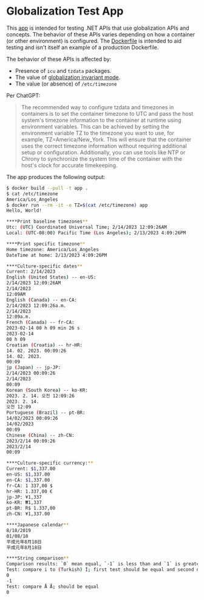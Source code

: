 # Globalization Test App

This [app](Program.cs) is intended for testing .NET APIs that use globalization APIs and concepts. The behavior of these APIs varies depending on how a container (or other environment) is configured. The [Dockerfile](Dockerfile) is intended to aid testing and isn't itself an example of a production Dockerfile.

The behavior of these APIs is affected by:

- Presence of `icu` and `tzdata` packages.
- The value of [globalization invariant mode](https://aka.ms/GlobalizationInvariantMode).
- The value (or absence) of `/etc/timezone`

Per ChatGPT:

> The recommended way to configure tzdata and timezones in containers is to set the container timezone to UTC and pass the host system's timezone information to the container at runtime using environment variables. This can be achieved by setting the environment variable TZ to the timezone you want to use, for example, TZ=America/New_York. This will ensure that the container uses the correct timezone information without requiring additional setup or configuration. Additionally, you can use tools like NTP or Chrony to synchronize the system time of the container with the host's clock for accurate timekeeping.

The app produces the following output:

```bash
$ docker build --pull -t app .
$ cat /etc/timezone
America/Los_Angeles
$ docker run --rm -it -e TZ=$(cat /etc/timezone) app
Hello, World!

****Print baseline timezones**
Utc: (UTC) Coordinated Universal Time; 2/14/2023 12:09:26AM
Local: (UTC-08:00) Pacific Time (Los Angeles); 2/13/2023 4:09:26PM

****Print specific timezone**
Home timezone: America/Los_Angeles
DateTime at home: 2/13/2023 4:09:26PM

****Culture-specific dates**
Current: 2/14/2023
English (United States) -- en-US:
2/14/2023 12:09:26AM
2/14/2023
12:09AM
English (Canada) -- en-CA:
2/14/2023 12:09:26a.m.
2/14/2023
12:09a.m.
French (Canada) -- fr-CA:
2023-02-14 00 h 09 min 26 s
2023-02-14
00 h 09
Croatian (Croatia) -- hr-HR:
14. 02. 2023. 00:09:26
14. 02. 2023.
00:09
jp (Japan) -- jp-JP:
2/14/2023 00:09:26
2/14/2023
00:09
Korean (South Korea) -- ko-KR:
2023. 2. 14. 오전 12:09:26
2023. 2. 14.
오전 12:09
Portuguese (Brazil) -- pt-BR:
14/02/2023 00:09:26
14/02/2023
00:09
Chinese (China) -- zh-CN:
2023/2/14 00:09:26
2023/2/14
00:09

****Culture-specific currency:**
Current: $1,337.00
en-US: $1,337.00
en-CA: $1,337.00
fr-CA: 1 337,00 $
hr-HR: 1.337,00 €
jp-JP: ¥1,337
ko-KR: ₩1,337
pt-BR: R$ 1.337,00
zh-CN: ¥1,337.00

****Japanese calendar**
8/18/2019
01/08/18
平成元年8月18日
平成元年8月18日

****String comparison**
Comparison results: `0` mean equal, `-1` is less than and `1` is greater
Test: compare i to (Turkish) İ; first test should be equal and second not
0
-1
Test: compare Å Å; should be equal
0
```
